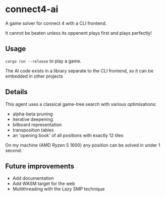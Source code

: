 # connect4-ai
A game solver for connect 4 with a CLI frontend.

It cannot be beaten unless its oppenent plays first and plays perfectly!

## Usage
`cargo run --release` to play a game.

The AI code exists in a library separate to the CLI frontend, so it can be embedded in other projects

## Details
This agent uses a classical game-tree search with various optimisations:
- alpha-beta pruning
- iterative deepening
- bitboard representation
- transposition tables
- an 'opening book' of all positions with exactly 12 tiles

On my machine (AMD Ryzen 5 1600) any position can be solved in under 1 second.

## Future improvements
- Add documentation
- Add WASM target for the web
- Multithreading with the Lazy SMP technique
